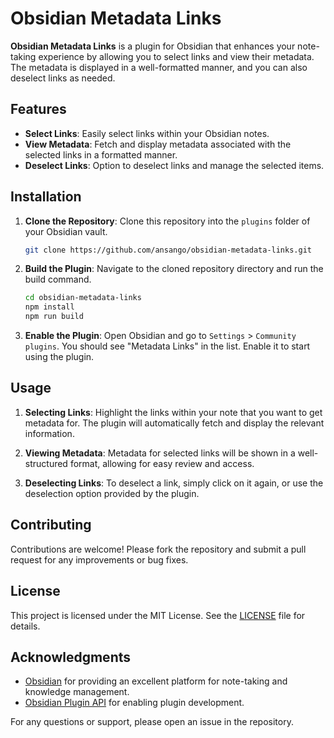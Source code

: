 # Obsidian Metadata Links

**Obsidian Metadata Links** is a plugin for Obsidian that enhances your note-taking experience by allowing you to select links and view their metadata. The metadata is displayed in a well-formatted manner, and you can also deselect links as needed.

## Features

- **Select Links**: Easily select links within your Obsidian notes.
- **View Metadata**: Fetch and display metadata associated with the selected links in a formatted manner.
- **Deselect Links**: Option to deselect links and manage the selected items.

## Installation

1. **Clone the Repository**: 
   Clone this repository into the `plugins` folder of your Obsidian vault.
   ```sh
   git clone https://github.com/ansango/obsidian-metadata-links.git
   ```

2. **Build the Plugin**: 
   Navigate to the cloned repository directory and run the build command.
   ```sh
   cd obsidian-metadata-links
   npm install
   npm run build
   ```

3. **Enable the Plugin**: 
   Open Obsidian and go to `Settings` > `Community plugins`. You should see "Metadata Links" in the list. Enable it to start using the plugin.

## Usage

1. **Selecting Links**: 
   Highlight the links within your note that you want to get metadata for. The plugin will automatically fetch and display the relevant information.

2. **Viewing Metadata**: 
   Metadata for selected links will be shown in a well-structured format, allowing for easy review and access.

3. **Deselecting Links**: 
   To deselect a link, simply click on it again, or use the deselection option provided by the plugin.

## Contributing

Contributions are welcome! Please fork the repository and submit a pull request for any improvements or bug fixes.

## License

This project is licensed under the MIT License. See the [LICENSE](LICENSE) file for details.

## Acknowledgments

- [Obsidian](https://obsidian.md/) for providing an excellent platform for note-taking and knowledge management.
- [Obsidian Plugin API](https://publish.obsidian.md/api/) for enabling plugin development.

For any questions or support, please open an issue in the repository.

